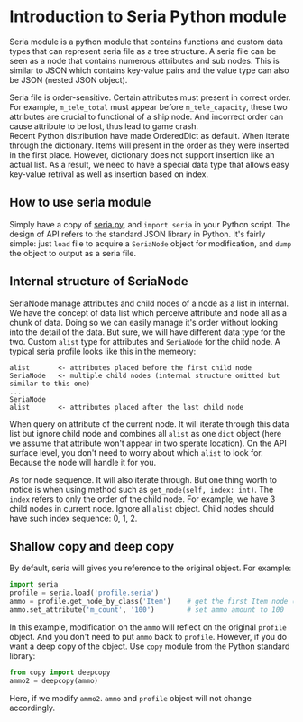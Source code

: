 # Introduction to Seria Python module

Seria module is a python module that contains functions and custom data types that can represent seria file as a tree structure. A seria file can be seen as a node that contains numerous attributes and sub nodes. This is similar to JSON which contains key-value pairs and the value type can also be JSON (nested JSON object).  

Seria file is order-sensitive. Certain attributes must present in correct order. For example, `m_tele_total` must appear before `m_tele_capacity`, these two attributes are crucial to functional of a ship node. And incorrect order can cause attribute to be lost, thus lead to game crash.  
Recent Python distribution have made OrderedDict as default. When iterate through the dictionary. Items will present in the order as they were inserted in the first place. However, dictionary does not support insertion like an actual list. As a result, we need to have a special data type that allows easy key-value retrival as well as insertion based on index.

## How to use seria module

Simply have a copy of [seria.py](../seria.py), and `import seria` in your Python script. The design of API refers to the standard JSON library in Python. It's fairly simple: just `load` file to acquire a `SeriaNode` object for modification, and `dump` the object to output as a seria file.

## Internal structure of SeriaNode

SeriaNode manage attributes and child nodes of a node as a list in internal. We have the concept of data list which perceive attribute and node all as a chunk of data. Doing so we can easily manage it's order without looking into the detail of the data. But sure, we will have different data type for the two. Custom `alist` type for attributes and `SeriaNode` for the child node. A typical seria profile looks like this in the memeory:

```plaintext
alist       <- attributes placed before the first child node
SeriaNode   <- multiple child nodes (internal structure omitted but similar to this one)
...
SeriaNode
alist       <- attributes placed after the last child node
```

When query on attribute of the current node. It will iterate through this data list but ignore child node and combines all `alist` as one `dict` object (here we assume that attribute won't appear in two sperate location). On the API surface level, you don't need to worry about which `alist` to look for. Because the node will handle it for you.  

As for node sequence. It will also iterate through. But one thing worth to notice is when using method such as `get_node(self, index: int)`. The `index` refers to only the order of the child node. For example, we have 3 child nodes in current node. Ignore all `alist` object. Child nodes should have such index sequence: 0, 1, 2.

## Shallow copy and deep copy  

By default, seria will gives you reference to the original object. For example:

```python
import seria
profile = seria.load('profile.seria')
ammo = profile.get_node_by_class('Item')    # get the first Item node (Ammo item) in the profile node
ammo.set_attribute('m_count', '100')        # set ammo amount to 100
```

In this example, modification on the `ammo` will reflect on the original `profile` object. And you don't need to put `ammo` back to `profile`. However, if you do want a deep copy of the object. Use `copy` module from the Python standard library:

```python
from copy import deepcopy
ammo2 = deepcopy(ammo)
```

Here, if we modify `ammo2`. `ammo` and `profile` object will not change accordingly.
